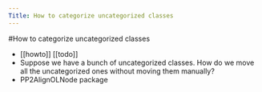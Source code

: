 ---Title: How to categorize uncategorized classes---#How to categorize uncategorized classes- [[howto]] [[todo]]- Suppose we have a bunch of uncategorized classes. How do we move all the uncategorized ones without moving them manually?- PP2AlignOLNode package